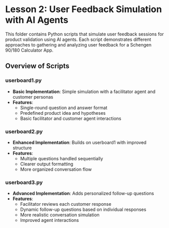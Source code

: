 # Lesson 2: User Feedback Simulation with AI Agents

This folder contains Python scripts that simulate user feedback sessions for product validation using AI agents. Each script demonstrates different approaches to gathering and analyzing user feedback for a Schengen 90/180 Calculator App.

## Overview of Scripts

### userboard1.py
- **Basic Implementation**: Simple simulation with a facilitator agent and customer personas
- **Features**:
  - Single-round question and answer format
  - Predefined product idea and hypotheses
  - Basic facilitator and customer agent interactions

### userboard2.py
- **Enhanced Implementation**: Builds on userboard1 with improved structure
- **Features**:
  - Multiple questions handled sequentially
  - Clearer output formatting
  - More organized conversation flow

### userboard3.py
- **Advanced Implementation**: Adds personalized follow-up questions
- **Features**:
  - Facilitator reviews each customer response
  - Dynamic follow-up questions based on individual responses
  - More realistic conversation simulation
  - Improved agent interactions


